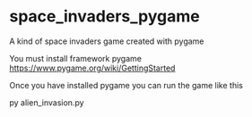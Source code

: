 # space_invaders_pygame
A kind of space invaders game created with pygame

You must install framework pygame
https://www.pygame.org/wiki/GettingStarted

Once you have installed pygame you can run the game like this

py alien_invasion.py
